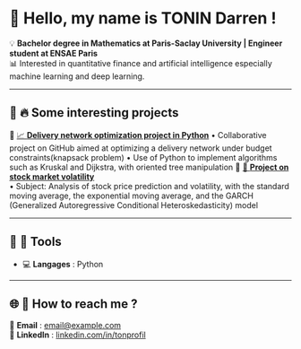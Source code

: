 <!--
**Darren6414/Darren6414** is a ✨ _special_ ✨ repository because its `README.md` (this file) appears on your GitHub profile.

Here are some ideas to get you started:

- 🔭 I’m currently working on ...
- 🌱 I’m currently learning ...
- 👯 I’m looking to collaborate on ...
- 🤔 I’m looking for help with ...
- 💬 Ask me about ...
- 📫 How to reach me: ...
- 😄 Pronouns: ...
- ⚡ Fun fact: ...
-->

# 👋 Hello, my name is TONIN Darren ! 

💡 **Bachelor degree in Mathematics at Paris-Saclay University | Engineer student at ENSAE Paris**  
📊 Interested in quantitative finance and artificial intelligence especially machine learning and deep learning.

---

## 📌 🔥 Some interesting projects
🔹 [📈 **Delivery network optimization project in Python**](https://github.com/Darren6414/projet_prog23) 
        • Collaborative project on GitHub aimed at optimizing a delivery network under budget constraints(knapsack problem)
        • Use of Python to implement algorithms such as Kruskal and Dijkstra, with oriented tree manipulation
🔹 [🤖 **Project on stock market volatility**](https://github.com/Darren6414/Volatility-Project)  
        • Subject: Analysis of stock price prediction and volatility, with the standard moving average, the exponential moving average, and the GARCH
          (Generalized Autoregressive Conditional Heteroskedasticity) model

---

## 🚀 🔧 Tools
- 💻 **Langages** : Python

---

## 🌐 🔗 How to reach me ?
📩 **Email** : [email@example.com](ireni.tonin@ensae.fr)  
💼 **LinkedIn** : [linkedin.com/in/tonprofil](www.linkedin.com/in/darren-tonin-3601a8198)  
  
